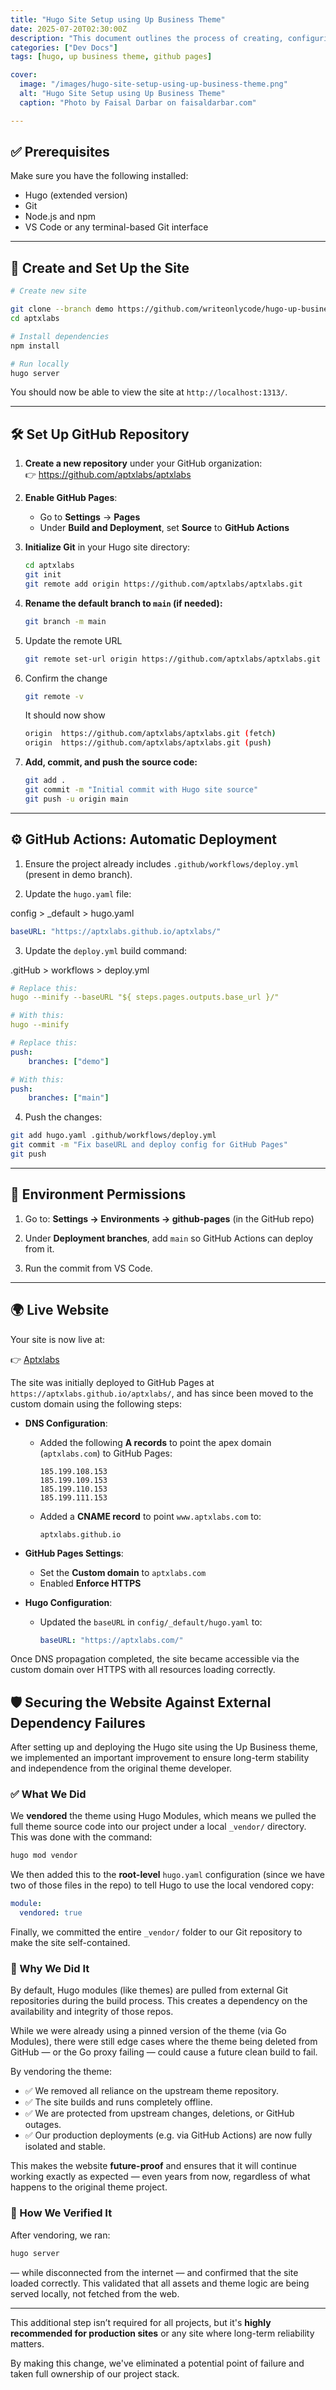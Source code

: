 ```yaml
---
title: "Hugo Site Setup using Up Business Theme"
date: 2025-07-20T02:30:00Z
description: "This document outlines the process of creating, configuring, and deploying a website using the Up Business Hugo theme."
categories: ["Dev Docs"]
tags: [hugo, up business theme, github pages]

cover:
  image: "/images/hugo-site-setup-using-up-business-theme.png"
  alt: "Hugo Site Setup using Up Business Theme"
  caption: "Photo by Faisal Darbar on faisaldarbar.com"

---
```


## ✅ Prerequisites

Make sure you have the following installed:

- Hugo (extended version)
- Git
- Node.js and npm
- VS Code or any terminal-based Git interface

---

## 🚀 Create and Set Up the Site

```bash
# Create new site

git clone --branch demo https://github.com/writeonlycode/hugo-up-business.git aptxlabs
cd aptxlabs

# Install dependencies
npm install

# Run locally
hugo server
```

You should now be able to view the site at `http://localhost:1313/`.

---

## 🛠 Set Up GitHub Repository

1. **Create a new repository** under your GitHub organization:  
   👉 https://github.com/aptxlabs/aptxlabs

2. **Enable GitHub Pages**:
   - Go to **Settings** → **Pages**
   - Under **Build and Deployment**, set **Source** to **GitHub Actions**

3. **Initialize Git** in your Hugo site directory:

   ```bash
   cd aptxlabs
   git init
   git remote add origin https://github.com/aptxlabs/aptxlabs.git
   ```

4. **Rename the default branch to `main` (if needed):**

   ```bash
   git branch -m main
   ```

5. Update the remote URL

   ```bash
   git remote set-url origin https://github.com/aptxlabs/aptxlabs.git
   ```

6. Confirm the change

   ```bash
   git remote -v
   ```

   It should now show

   ```bash
   origin  https://github.com/aptxlabs/aptxlabs.git (fetch)
   origin  https://github.com/aptxlabs/aptxlabs.git (push)
   ```

7. **Add, commit, and push the source code:**

   ```bash
   git add .
   git commit -m "Initial commit with Hugo site source"
   git push -u origin main
   ```

---

## ⚙️ GitHub Actions: Automatic Deployment

1. Ensure the project already includes `.github/workflows/deploy.yml` (present in demo branch).

2. Update the `hugo.yaml` file:

config > _default > hugo.yaml

```yaml
baseURL: "https://aptxlabs.github.io/aptxlabs/"
```

3. Update the `deploy.yml` build command:

.gitHub > workflows > deploy.yml

```yaml
# Replace this:
hugo --minify --baseURL "${ steps.pages.outputs.base_url }/"

# With this:
hugo --minify

# Replace this:
push:
    branches: ["demo"]

# With this: 
push:
    branches: ["main"]
```

4. Push the changes:
```bash
git add hugo.yaml .github/workflows/deploy.yml
git commit -m "Fix baseURL and deploy config for GitHub Pages"
git push
```

---

## 🔐 Environment Permissions

1. Go to:
   **Settings → Environments → github-pages** (in the GitHub repo)

2. Under **Deployment branches**, add `main` so GitHub Actions can deploy from it.

3. Run the commit from VS Code.

---

## 🌍 Live Website

Your site is now live at:

👉 <a href="https://aptxlabs.com" target="_blank" rel="noopener">Aptxlabs</a>

The site was initially deployed to GitHub Pages at `https://aptxlabs.github.io/aptxlabs/`, and has since been moved to the custom domain using the following steps:

- **DNS Configuration**:

  - Added the following **A records** to point the apex domain (`aptxlabs.com`) to GitHub Pages:
    ```
    185.199.108.153
    185.199.109.153
    185.199.110.153
    185.199.111.153
    ```
  - Added a **CNAME record** to point `www.aptxlabs.com` to:
    ```
    aptxlabs.github.io
    ```

- **GitHub Pages Settings**:

  - Set the **Custom domain** to `aptxlabs.com`
  - Enabled **Enforce HTTPS**

- **Hugo Configuration**:

  - Updated the `baseURL` in `config/_default/hugo.yaml` to:
    ```yaml
    baseURL: "https://aptxlabs.com/"
    ```

Once DNS propagation completed, the site became accessible via the custom domain over HTTPS with all resources loading correctly.

## 🛡️ Securing the Website Against External Dependency Failures

After setting up and deploying the Hugo site using the Up Business theme, we implemented an important improvement to ensure long-term stability and independence from the original theme developer.

### ✅ What We Did

We **vendored** the theme using Hugo Modules, which means we pulled the full theme source code into our project under a local `_vendor/` directory. This was done with the command:

```bash
hugo mod vendor
```

We then added this to the **root-level** `hugo.yaml` configuration (since we have two of those files in the repo) to tell Hugo to use the local vendored copy:

```yaml
module:
  vendored: true
```

Finally, we committed the entire `_vendor/` folder to our Git repository to make the site self-contained.

### 🧠 Why We Did It

By default, Hugo modules (like themes) are pulled from external Git repositories during the build process. This creates a dependency on the availability and integrity of those repos.

While we were already using a pinned version of the theme (via Go Modules), there were still edge cases where the theme being deleted from GitHub — or the Go proxy failing — could cause a future clean build to fail.

By vendoring the theme:

- ✅ We removed all reliance on the upstream theme repository.
- ✅ The site builds and runs completely offline.
- ✅ We are protected from upstream changes, deletions, or GitHub outages.
- ✅ Our production deployments (e.g. via GitHub Actions) are now fully isolated and stable.

This makes the website **future-proof** and ensures that it will continue working exactly as expected — even years from now, regardless of what happens to the original theme project.

### 🧪 How We Verified It

After vendoring, we ran:

```bash
hugo server
```

— while disconnected from the internet — and confirmed that the site loaded correctly. This validated that all assets and theme logic are being served locally, not fetched from the web.

---

This additional step isn’t required for all projects, but it's **highly recommended for production sites** or any site where long-term reliability matters.

By making this change, we've eliminated a potential point of failure and taken full ownership of our project stack.



